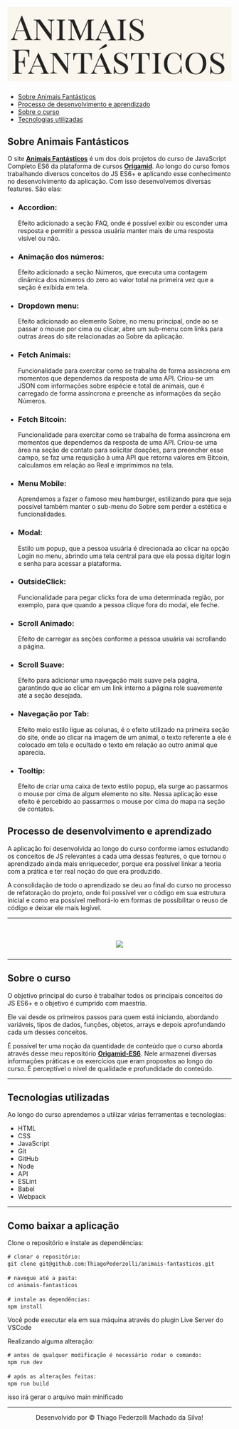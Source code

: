 <h1 align="center">
<img src="./img/animais-fantasticos-logo.jpeg">
</h1>

<ul>
<li><a target="_blank" href="#aplicacao">Sobre Animais Fantásticos</a></li>
<li><a target="_blank" href="#processo">Processo de desenvolvimento e aprendizado</a></li>
<li><a target="_blank" href="#curso">Sobre o curso</a></li>
<li><a target="_blank" href="#tech">Tecnologias utilizadas</a></li>
</ul>

<h2 id="aplicacao">Sobre Animais Fantásticos</h2>

<p> O site <strong><a target="_blank" href="https://thiagopederzolli.github.io/animais-fantasticos/">Animais Fantásticos</a></strong> é um dos dois projetos do curso de JavaScript Completo ES6 da plataforma de cursos <strong><a target="_blank" href="https://www.origamid.com/">Origamid</a></strong>. Ao longo do curso fomos trabalhando diversos conceitos do JS ES6+ e aplicando esse conhecimento no desenvolvimento da aplicação. Com isso desenvolvemos diversas features. São elas:
</p>
<ul>
<li> <h3> Accordion:</h3> <p> Efeito adicionado a seção FAQ, onde é possível exibir ou esconder uma resposta e permitir a pessoa usuária manter mais de uma resposta visível ou não.
</li>
<li> <h3> Animação dos números:</h3> <p> Efeito adicionado a seção Números, que executa uma contagem dinâmica dos números do zero ao valor total na primeira vez que a seção é exibida em tela.
</li>
<li> <h3> Dropdown menu:</h3> <p> Efeito adicionado ao elemento Sobre, no menu principal, onde ao se passar o mouse por cima ou clicar, abre um sub-menu com links para outras áreas do site relacionadas ao Sobre da aplicação.
</li>
<li> <h3> Fetch Animais:</h3> <p> Funcionalidade para exercitar como se trabalha de forma assíncrona em momentos que dependemos da resposta de uma API. Criou-se um JSON com informações sobre espécie e total de animais, que é carregado de forma assíncrona e preenche as informações da seção Números.
</li>
<li> <h3> Fetch Bitcoin:</h3> <p> Funcionalidade para exercitar como se trabalha de forma assíncrona em momentos que dependemos da resposta de uma API. Criou-se uma área na seção de contato para solicitar doações, para preencher esse campo, se faz uma requsição à uma API que retorna valores em Bitcoin, calculamos em relação ao Real e imprimimos na tela.
</li>
<li> <h3> Menu Mobile:</h3> <p> Aprendemos a fazer o famoso meu hamburger, estilizando para que seja possível também manter o sub-menu do Sobre sem perder a estética e funcionalidades.
</li>
<li> <h3>Modal:</h3> <p> Estilo um popup, que a pessoa usuária é direcionada ao clicar na opção Login no menu, abrindo uma tela central para que ela possa digitar login e senha para acessar a plataforma.
</li>
<li> <h3> OutsideClick:</h3> <p> Funcionalidade para pegar clicks fora de uma determinada região, por exemplo, para que quando a pessoa clique fora do modal, ele feche.
</li>
<li> <h3> Scroll Animado:</h3> <p> Efeito de carregar as seções conforme a pessoa usuária vai scrollando a página.
</li>
<li> <h3> Scroll Suave:</h3> <p> Efeito para adicionar uma navegação mais suave pela página, garantindo que ao clicar em um link interno a página role suavemente até a seção desejada.
</li>
<li> <h3>Navegação por Tab:</h3> <p> Efeito meio estilo ligue as colunas, é o efeito utilizado na primeira seção do site, onde ao clicar na imagem de um animal, o texto referente a ele é colocado em tela e ocultado o texto em relação ao outro animal que aparecia.
</li>
<li> <h3> Tooltip:</h3> <p> Efeito de criar uma caixa de texto estilo popup, ela surge ao passarmos o mouse por cima de algum elemento no site. Nessa aplicação esse efeito é percebido ao passarmos o mouse por cima do mapa na seção de contatos.
</li>
</ul>

<h2 id="processo"> Processo de desenvolvimento e aprendizado </h2>
<p>
A aplicação foi desenvolvida ao longo do curso conforme iamos estudando os conceitos de JS relevantes a cada uma dessas features, o que tornou o aprendizado ainda mais enriquecedor, porque era possível linkar a teoria com a prática e ter real noção do que era produzido.
</p>
<p>
A consolidação de todo o aprendizado se deu ao final do curso no processo de refatoração do projeto, onde foi possível ver o código em sua estrutura inicial e como era possível melhorá-lo em formas de possibilitar o reuso de código e deixar ele mais legível.
<p>

----------------


<h1 align="center">
<img height=400 src="./img/animais-fantasticos.gif">
</h1>

------------------------

<h2 id="curso"> Sobre o curso </h2>

<p> O objetivo principal do curso é trabalhar todos os principais conceitos do JS ES6+ e o objetivo é cumprido com maestria. 
</p>
<p>
Ele vai desde os primeiros passos para quem está iniciando, abordando variáveis, tipos de dados, funções, objetos, arrays e depois aprofundando cada um desses conceitos. 
</p>
<p>
É possível ter uma noção da quantidade de conteúdo que o curso aborda através desse meu repositório <strong><a target="_blank" href="https://github.com/ThiagoPederzolli/origamid-ES6"">Origamid-ES6</a></strong>. Nele armazenei diversas informações práticas e os exercícios que eram propostos ao longo do curso. É perceptível o nível de qualidade e profundidade do conteúdo.
</p>

---------------------
<h2 id="tech"> Tecnologias utilizadas </h2>

<p> Ao longo do curso aprendemos a utilizar várias ferramentas e tecnologias:

<ul>
<li>HTML</li>
<li>CSS</li>
<li>JavaScript</li>
<li>Git</li>
<li>GitHub</li>
<li>Node</li>
<li>API</li>
<li>ESLint</li>
<li>Babel</li>
<li>Webpack</li>
</ul>

------------------------------
<h2 id="usando"> Como baixar a aplicação </h2>

<p> Clone o repositório e instale as dependências: </p>

```
# clonar o repositório:
git clone git@github.com:ThiagoPederzolli/animais-fantasticos.git

# navegue até a pasta:
cd animais-fantasticos

# instale as dependências:
npm install
```

<p>Você pode executar ela em sua máquina através do plugin Live Server do VSCode</p>

<p>Realizando alguma alteração:</p>

```
# antes de qualquer modificação é necessário rodar o comando:
npm run dev

# após as alterações feitas:
npm run build

```
<p>isso irá gerar o arquivo main minificado</p>

-------------------------------
<p align="center">
Desenvolvido por © Thiago Pederzolli Machado da Silva!
</p>